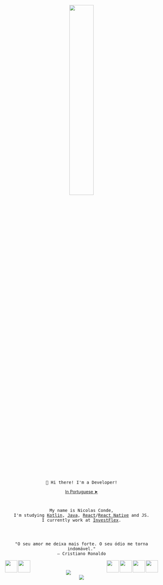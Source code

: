 <div align="center">
<img src="https://media.giphy.com/media/MYCNCBjQIKoQAbD6Qx/giphy.gif" align="center" width="40%">
<br>
<samp>
👋 Hi there! I'm a Developer!
</samp>
</div>
<p align="center"><a href="">In Portuguese ➤</a></p></p>
<br>

<samp>
<p align="center">
My name is Nicolas Conde,<br> I'm studying <a href="">Kotlin</a>, <a href="">Java</a>, <a href="">React</a>/<a href="">React Native</a> and
JS.
<br>
I currently work at <a href="https://investflex.com.br/">InvestFlex</a>.
</samp>
<br>
<br>
<br>
<br>

<p align="center">
"O seu amor me deixa mais forte. O seu ódio me torna indomável."
<br>
― Cristiano Ronaldo
</p>

<div>
<a href="https://www.linkedin.com/in/nicolas-conde/" ><img src="https://img.icons8.com/nolan/128/linkedin-circled.png" width="40" align="left"><a href="https://api.whatsapp.com/send?phone=5511984041727" ><img src="https://img.icons8.com/nolan/128/whatsapp.png" width="40" align="left"></a><a><img src="https://img.icons8.com/nolan/128/java-coffee-cup-logo.png" width="40" align="right"></a><a><img src="https://img.icons8.com/color/144/000000/kotlin.png" width="40" align="right"></a><a><img src="https://img.icons8.com/nolan/64/react-native.png" width="40" align="right"></a><a><img src="https://img.icons8.com/nolan/96/javascript.png" width="40" align="right"></a>
</div>
<br>
<br>

<div align="center">
<img src="https://github-readme-stats.vercel.app/api/top-langs/?username=nicolasconde&layout=compact&theme=radical">
</div>
<div align="center">
<img src="https://github-readme-stats.vercel.app/api?username=nicolasconde&show_icons=true&theme=radical"/>
</div>
